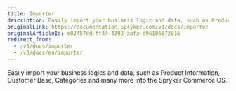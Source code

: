 ```yaml
---
title: Importer
description: Easily import your business logic and data, such as Product Information, Customer Base, Categories and many more into the Spryker Commerce OS.
originalLink: https://documentation.spryker.com/v3/docs/importer
originalArticleId: e02457dd-ff44-4392-aafa-c96106872616
redirect_from:
  - /v3/docs/importer
  - /v3/docs/en/importer
---
```


Easily import your business logics and data, such as Product Information, Customer Base, Categories and many more into the Spryker Commerce OS.
